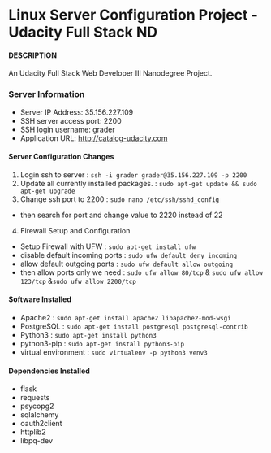 # Linux Server Configuration Project - Udacity  Full Stack ND

#### DESCRIPTION
An Udacity Full Stack Web Developer III Nanodegree Project.
### Server Information
* Server IP Address: 35.156.227.109
* SSH server access port: 2200
* SSH login username: grader
* Application URL: http://catalog-udacity.com

#### Server Configuration Changes
1. Login ssh to server : `ssh -i grader grader@35.156.227.109 -p 2200`
2. Update all currently installed packages. : `sudo apt-get update && sudo apt-get upgrade`
3. Change ssh port to 2200 : `sudo nano /etc/ssh/sshd_config` 
* then search for port and change value to 2220 instead of 22


4. Firewall Setup and Configuration
* Setup Firewall with UFW : `sudo apt-get install ufw`
* disable default incoming ports : `sudo ufw default deny incoming`
* allow default outgoing ports : `sudo ufw default allow outgoing`
* then allow ports only we need : `sudo ufw allow 80/tcp` & `sudo ufw allow 123/tcp` &`sudo ufw allow 2200/tcp`

#### Software Installed
* Apache2 :
`sudo apt-get install apache2 libapache2-mod-wsgi`
* PostgreSQL :
`sudo apt-get install postgresql postgresql-contrib`
* Python3 :
`sudo apt-get install python3`
* python3-pip :
`sudo apt-get install python3-pip`
* virtual environment :
`sudo virtualenv -p python3 venv3`

#### Dependencies Installed
* flask
* requests
* psycopg2
* sqlalchemy
* oauth2client
* httplib2
* libpq-dev
